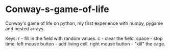 # Conway-s-game-of-life
Conway's game of life on python, my first experience with numpy, pygame and nested arrays.

Keys:
r - fill in the field with random values.
с - clear the field.
space - stop time.
left mouse button - add living cell.
right mouse button - "kill" the cage.
